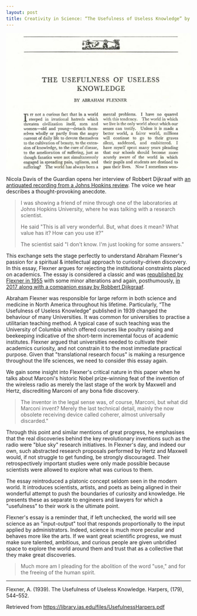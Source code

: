 ```yaml
---
layout: post
title: Creativity in Science: “The Usefulness of Useless Knowledge” by Abraham Flexner, 1939.
---
```


![Snapshot of the what biology is not](/images/Flexner1939.png)

Nicola Davis of the Guardian opens her interview of Robbert Dijkraaf with <a href="https://soundcloud.com/guardianscienceweekly/cross-section-robbert">an antiquated recording from a Johns Hopkins review</a>.
The voice we hear describes a thought-provoking anecdote.

> I was showing a friend of mine through one of the laboratories at Johns Hopkins University, where he was talking with a research scientist.
>
> He said "This is all very wonderful.
> But, what does it mean? What value has it? How can you use it?"
>
> The scientist said "I don't know.
> I'm just looking for some answers."

This exchange sets the stage perfectly to understand Abraham Flexner's passion for a spiritual & intellectual approach to curiosity-driven discovery.
In this essay, Flexner argues for rejecting the institutional constraints placed on academics.
The essay is considered a classic and was <a href="http://www.jclinepi.com/article/0021-9681(55)90131-4/abstract">republished by Flexner in 1955</a> with some minor alterations and again, posthumously, <a href="http://press.princeton.edu/titles/10924.html">in 2017 along with a companion essay by Robbert Dijkgraaf</a>.

Abraham Flexner was responsible for large reform in both science and medicine in North America throughout his lifetime.
Particularly, “The Usefulness of Useless Knowledge” published in 1939 changed the behaviour of many Universities.
It was common for universities to practise a utilitarian teaching method.
A typical case of such teaching was the University of Columbia which offered courses like poultry raising and beekeeping indicative of the short-term incremental focus of academic institutes.
Flexner argued that universities needed to cultivate their academics curiosity, and not constrain it to the most immediate practical purpose.
Given that "translational research focus" is making a resurgence throughout the life sciences, we need to consider this essay again.

We gain some insight into Flexner's critical nature in this paper when he talks about Marconi's historic Nobel prize-winning feat of the invention of the wireless radio as merely the last stage of the work by Maxwell and Hertz, discrediting Marconi of any bona fide discovery.

<blockquote>The inventor in the legal sense was, of course, Marconi, but what did Marconi invent? Merely the last technical detail, mainly the now obsolete receiving device called coherer, almost universally discarded."</blockquote>

Through this point and similar mentions of great progress, he emphasises that the real discoveries behind the key revolutionary inventions such as the radio were "blue sky" research initiatives.
In Flexner's day, and indeed our own, such abstracted research proposals performed by Hertz and Maxwell would, if not struggle to get funding, be strongly discouraged.
Their retrospectively important studies were only made possible because scientists were allowed to explore what was curious to them.

The essay reintroduced a platonic concept seldom seen in the modern world.
It introduces scientists, artists, and poets as being aligned in their wonderful attempt to push the boundaries of curiosity and knowledge.
He presents these as separate to engineers and lawyers for which a "usefulness" to their work is the ultimate point.

Flexner's essay is a reminder that, if left unchecked, the world will see science as an "input-output" tool that responds proportionally to the input applied by administrators.
Indeed, science is much more peculiar and behaves more like the arts.
If we want great scientific progress, we must make sure talented, ambitious, and curious people are given unbridled space to explore the world around them and trust that as a collective that they make great discoveries.

<!-- "The Usefulness of Useless Knowledge" is a 9 page must read for students of science.-->

> Much more am I pleading for the abolition of the word "use," and for the freeing of the human spirit.

* * *


Flexner, A.
(1939).
The Usefulness of Useless Knowledge.
Harpers, (179), 544–552.

Retrieved from <a href="https://library.ias.edu/files/UsefulnessHarpers.pdf">https&#x3A;//library.ias.edu/files/UsefulnessHarpers.pdf</a>
